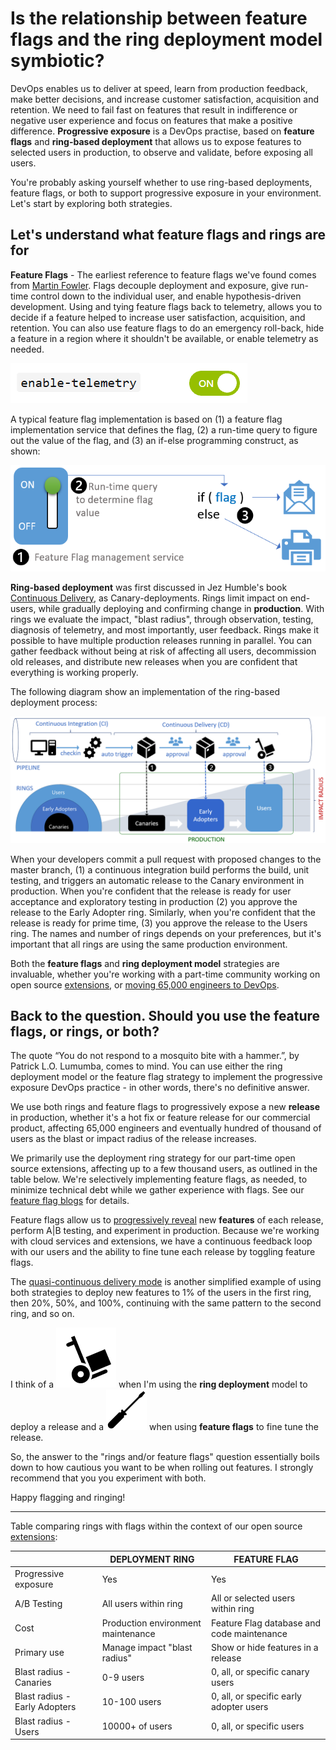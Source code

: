 # Is the relationship between feature flags and the ring deployment model symbiotic?

DevOps enables us to deliver at speed, learn from production feedback, make better decisions, and increase customer satisfaction, acquisition and retention. We need to fail fast on features that result in indifference or negative user experience and focus on features that make a positive difference. **Progressive exposure** is a DevOps practise, based on **feature flags** and **ring-based deployment** that allows us to expose features to selected users in production, to observe and validate, before exposing all users.

You're probably asking yourself whether to use ring-based deployments, feature flags, or both to support progressive exposure in your environment. Let's start by exploring both strategies.

## Let's understand what feature flags and rings are for

**Feature Flags** - The earliest reference to feature flags we've found comes from [Martin Fowler](https://martinfowler.com/bliki/FeatureToggle.html). Flags decouple deployment and exposure, give run-time control down to the individual user, and enable hypothesis-driven development. Using and tying feature flags back to telemetry, allows you to decide if a feature helped to increase user satisfaction, acquisition, and retention. You can also use feature flags to do an emergency roll-back, hide a feature in a region where it shouldn't be available, or enable telemetry as needed.

![Feature flags](_img/rings-or-feature-flags/FF-switch.png)

A typical feature flag implementation is based on (1) a feature flag implementation service that defines the flag, (2) a run-time query to figure out the value of the flag, and (3) an if-else programming construct, as shown:

![Feature flags](_img/rings-or-feature-flags/feature-flags.png)

**Ring-based deployment** was first discussed in Jez Humble's book [Continuous Delivery](https://www.continuousdelivery.com/), as Canary-deployments. Rings limit impact on end-users, while gradually deploying and confirming change in **production**. With rings we evaluate the impact, "blast radius", through observation, testing, diagnosis of telemetry, and most importantly, user feedback. Rings make it possible to have multiple production releases running in parallel. You can gather feedback without being at risk of affecting all users, decommission old releases, and distribute new releases when you are confident that everything is working properly.

The following diagram show an implementation of the ring-based deployment process:

![Ring-based deployment process](_img/rings-or-feature-flags/ring-based-deployment.png)

When your developers commit a pull request with proposed changes to the master branch, (1) a continuous integration build performs the build, unit testing, and triggers an automatic release to the Canary environment in production. When you're confident that the release is ready for user acceptance and exploratory testing in production (2) you approve the release to the Early Adopter ring. Similarly, when you're confident that the release is ready for prime time, (3) you approve the release to the Users ring. The names and number of rings depends on your preferences, but it's important that all rings are using the same production environment.

Both the **feature flags** and **ring deployment model** strategies are invaluable, whether you're working with a part-time community working on open source [extensions](https://aka.ms/vsarsolutions#Extensions), or [moving 65,000 engineers to DevOps](https://aka.ms/devops).

## Back to the question. Should you use the feature flags, or rings, or both?

The quote “You do not respond to a mosquito bite with a hammer.”, by Patrick L.O. Lumumba, comes to mind. You can use either the ring deployment model or the feature flag strategy to implement the progressive exposure DevOps practice - in other words, there's no definitive answer.

We use both rings and feature flags to progressively expose a new **release** in production, whether it's a hot fix or feature release for our commercial product, affecting 65,000 engineers and eventually hundred of thousand of users as the blast or impact radius of the release increases.

We primarily use the deployment ring strategy for our part-time open source extensions, affecting up to a few thousand users, as outlined in the table below. We're selectively implementing feature flags, as needed, to minimize technical debt while we gather experience with flags. See our [feature flag blogs](https://blogs.msdn.microsoft.com/visualstudioalmrangers/tag/launchdarkly/) for details.

Feature flags allow us to [progressively reveal](https://youtu.be/ed3ziUDq_n0) new **features** of each release, perform A|B testing, and experiment in production. Because we're working with cloud services and extensions, we have a continuous feedback loop with our users and the ability to fine tune each release by toggling feature flags.

The [quasi-continuous delivery mode](https://code.facebook.com/posts/270314900139291/rapid-release-at-massive-scale/) is another simplified example of using both strategies to deploy new features to 1% of the users in the first ring, then 20%, 50%, and 100%, continuing with the same pattern to the second ring, and so on.

I think of a ![Trolley](_img/rings-or-feature-flags/Trolley.png) when I'm using the **ring deployment** model to deploy a release and a ![Small screw driver](_img/rings-or-feature-flags/ScrewDriver.png) when using **feature flags** to fine tune the release. 

So, the answer to the "rings and/or feature flags" question essentially boils down to how cautious you want to be when rolling out features. I strongly recommend that you you experiment with both.

Happy flagging and ringing!

---

Table comparing rings with flags within the context of our open source [extensions](https://aka.ms/vsarsolutions#Extensions):

|     |DEPLOYMENT RING|FEATURE FLAG|
|-----|---------------|------------|
|Progressive exposure|Yes|Yes|
|A/B Testing|All users within ring|All or selected users within ring|
|Cost|Production environment maintenance|Feature Flag database and code maintenance|
|Primary use|Manage impact "blast radius"|Show or hide features in a release|
|Blast radius - Canaries|0-9 users|0, all, or specific canary users|
|Blast radius - Early Adopters|10-100 users|0, all, or specific early adopter users|
|Blast radius - Users|10000+ of users|0, all, or specific users|